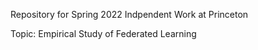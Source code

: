 Repository for Spring 2022 Indpendent Work at Princeton

Topic: Empirical Study of Federated Learning